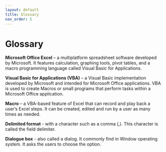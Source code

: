 ```yaml
---
layout: default
title: Glossary
nav_order: 5
---
```


# Glossary

**Microsoft Office Excel** – a multiplatform spreadsheet software developed by Microsoft. It features calculation, graphing tools, pivot tables, and a macro programming language called Visual Basic for Applications.

**Visual Basic for Applications (VBA)** – a Visual Basic implementation developed by Microsoft and intended for Microsoft Office applications. VBA is used to create Macros or small programs that perform tasks within a Microsoft Office application.

**Macro** – a VBA-based feature of Excel that can record and play back a user’s Excel steps. It can be created, edited and run by a user as many times as needed.

**Delimited format** - with a character such as a comma (,). This character is called the field delimiter.

**Dialogue box** - also called a dialog. It commonly find in Window operating system. 
It asks the users to choose the option.
